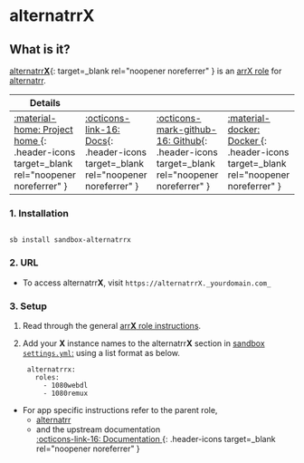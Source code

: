 # alternatrr**X**

## What is it?

[alternatrr**X**](APPHOMEPAGE){: target=_blank rel="noopener noreferrer" } is an [arrX role](arrx.md) for [alternatrr](../../sandbox/apps/alternatrr.md).

| Details     |             |             |             |
|-------------|-------------|-------------|-------------|
| [:material-home: Project home ](https://www.github.com/TheUltimateC0der/alternatrr){: .header-icons target=_blank rel="noopener noreferrer" } | [:octicons-link-16: Docs](https://www.github.com/TheUltimateC0der/alternatrr){: .header-icons target=_blank rel="noopener noreferrer" } | [:octicons-mark-github-16: Github](https://www.github.com/TheUltimateC0der/alternatrr){: .header-icons target=_blank rel="noopener noreferrer" } | [:material-docker: Docker ](https://hub.docker.com/r/theultimatecoder/alternatrr){: .header-icons target=_blank rel="noopener noreferrer" }|

### 1. Installation

``` shell

sb install sandbox-alternatrrx

```

### 2. URL

- To access alternatrr**X**, visit `https://alternatrrX._yourdomain.com_`

### 3. Setup

1. Read through the general [arr**X** role instructions](arrx.md).

2. Add your **X** instance names to the alternatrr**X** section in [sandbox `settings.yml`:](../../sandbox/settings.md) using a list format as below.

   ``` { .yaml }
    alternatrrx:
      roles:
        - 1080webdl
        - 1080remux
   ```

- For app specific instructions refer to the parent role,
     - [alternatrr](../../sandbox/apps/alternatrr.md)<Br/>
     - and the upstream documentation <BR/>
       [:octicons-link-16: Documentation ](https://www.github.com/TheUltimateC0der/alternatrr){: .header-icons target=_blank rel="noopener noreferrer" }
